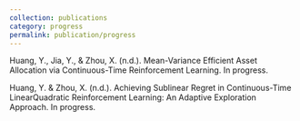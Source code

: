 ```yaml
---
collection: publications
category: progress
permalink: publication/progress
---
```


Huang, Y., Jia, Y., & Zhou, X. (n.d.). Mean-Variance Efficient Asset Allocation via Continuous-Time Reinforcement Learning. In progress.

Huang, Y. & Zhou, X. (n.d.). Achieving Sublinear Regret in Continuous-Time LinearQuadratic Reinforcement Learning: An Adaptive Exploration Approach. In progress.
